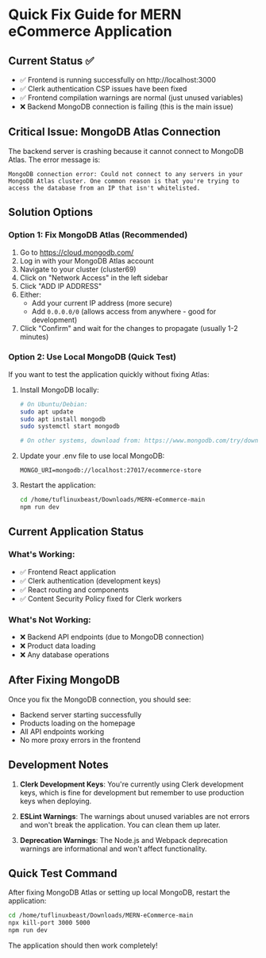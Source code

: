 # Quick Fix Guide for MERN eCommerce Application

## Current Status ✅
- ✅ Frontend is running successfully on http://localhost:3000
- ✅ Clerk authentication CSP issues have been fixed
- ✅ Frontend compilation warnings are normal (just unused variables)
- ❌ Backend MongoDB connection is failing (this is the main issue)

## Critical Issue: MongoDB Atlas Connection

The backend server is crashing because it cannot connect to MongoDB Atlas. The error message is:

```
MongoDB connection error: Could not connect to any servers in your MongoDB Atlas cluster. One common reason is that you're trying to access the database from an IP that isn't whitelisted.
```

## Solution Options

### Option 1: Fix MongoDB Atlas (Recommended)
1. Go to https://cloud.mongodb.com/
2. Log in with your MongoDB Atlas account
3. Navigate to your cluster (cluster69)
4. Click on "Network Access" in the left sidebar
5. Click "ADD IP ADDRESS"
6. Either:
   - Add your current IP address (more secure)
   - Add `0.0.0.0/0` (allows access from anywhere - good for development)
7. Click "Confirm" and wait for the changes to propagate (usually 1-2 minutes)

### Option 2: Use Local MongoDB (Quick Test)
If you want to test the application quickly without fixing Atlas:

1. Install MongoDB locally:
   ```bash
   # On Ubuntu/Debian:
   sudo apt update
   sudo apt install mongodb
   sudo systemctl start mongodb
   
   # On other systems, download from: https://www.mongodb.com/try/download/community
   ```

2. Update your .env file to use local MongoDB:
   ```
   MONGO_URI=mongodb://localhost:27017/ecommerce-store
   ```

3. Restart the application:
   ```bash
   cd /home/tuflinuxbeast/Downloads/MERN-eCommerce-main
   npm run dev
   ```

## Current Application Status

### What's Working:
- ✅ Frontend React application
- ✅ Clerk authentication (development keys)
- ✅ React routing and components
- ✅ Content Security Policy fixed for Clerk workers

### What's Not Working:
- ❌ Backend API endpoints (due to MongoDB connection)
- ❌ Product data loading
- ❌ Any database operations

## After Fixing MongoDB

Once you fix the MongoDB connection, you should see:
- Backend server starting successfully
- Products loading on the homepage
- All API endpoints working
- No more proxy errors in the frontend

## Development Notes

1. **Clerk Development Keys**: You're currently using Clerk development keys, which is fine for development but remember to use production keys when deploying.

2. **ESLint Warnings**: The warnings about unused variables are not errors and won't break the application. You can clean them up later.

3. **Deprecation Warnings**: The Node.js and Webpack deprecation warnings are informational and won't affect functionality.

## Quick Test Command

After fixing MongoDB Atlas or setting up local MongoDB, restart the application:

```bash
cd /home/tuflinuxbeast/Downloads/MERN-eCommerce-main
npx kill-port 3000 5000
npm run dev
```

The application should then work completely!